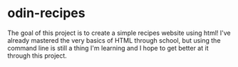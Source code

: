 # odin-recipes

The goal of this project is to create a simple recipes website using html!
I've already mastered the very basics of HTML through school, but using the 
command line is still a thing I'm learning and I hope to get better at it
through this project.